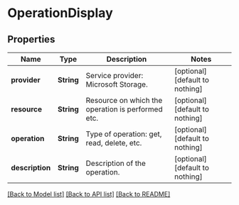 # OperationDisplay


## Properties
Name | Type | Description | Notes
------------ | ------------- | ------------- | -------------
**provider** | **String** | Service provider: Microsoft Storage. | [optional] [default to nothing]
**resource** | **String** | Resource on which the operation is performed etc. | [optional] [default to nothing]
**operation** | **String** | Type of operation: get, read, delete, etc. | [optional] [default to nothing]
**description** | **String** | Description of the operation. | [optional] [default to nothing]


[[Back to Model list]](../README.md#models) [[Back to API list]](../README.md#api-endpoints) [[Back to README]](../README.md)



